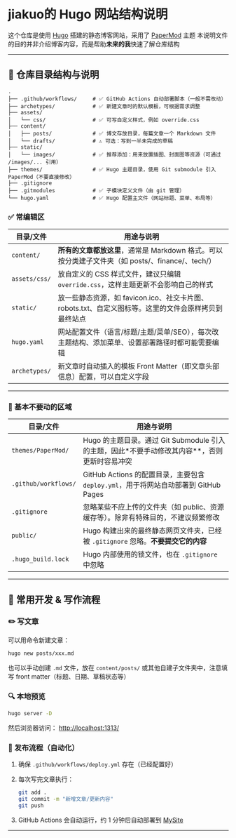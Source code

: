 # jiakuo的 Hugo 网站结构说明

这个仓库是使用 [Hugo](https://gohugo.io/) 搭建的静态博客网站，采用了 [PaperMod](https://github.com/adityatelange/hugo-PaperMod) 主题
本说明文件的目的并非介绍博客内容，而是帮助**未来的我**快速了解仓库结构

---

## 📁 仓库目录结构与说明

```plaintext
.
├── .github/workflows/     # ✅ GitHub Actions 自动部署脚本（一般不需改动）
├── archetypes/            # ✅ 新建文章时的默认模板，可根据需求调整
├── assets/
│   └── css/               # ✅ 可写自定义样式，例如 override.css
├── content/
│   ├── posts/             # ✅ 博文存放目录，每篇文章一个 Markdown 文件
│   └── drafts/            # ⚠️ 可选：写到一半未完成的草稿
├── static/
│   └── images/            # ✅ 推荐添加：用来放置插图、封面图等资源（可通过 /images/... 引用）
├── themes/                # ✅ Hugo 主题目录，使用 Git submodule 引入PaperMod（不要直接修改）
├── .gitignore
├── .gitmodules            # ✅ 子模块定义文件（由 git 管理）
└── hugo.yaml              # ✅ Hugo 配置主文件（网站标题、菜单、布局等）
```

### ✅ 常编辑区

| 目录/文件          | 用途与说明 |
|-------------------|------------|
| `content/`        | **所有的文章都放这里**，通常是 Markdown 格式。可以按分类建子文件夹（如 posts/、finance/、tech/）|
| `assets/css/`     | 放自定义的 CSS 样式文件，建议只编辑 `override.css`，这样主题更新不会影响自己的样式 |
| `static/`         | 放一些静态资源，如 favicon.ico、社交卡片图、robots.txt、自定义图标等。这里的文件会原样拷贝到最终站点 |
| `hugo.yaml`       | 网站配置文件（语言/标题/主题/菜单/SEO），每次改主题结构、添加菜单、设置部署路径时都可能需要编辑 |
| `archetypes/`     | 新文章时自动插入的模板 Front Matter（即文章头部信息）配置，可以自定义字段 |

---

### 🚫 基本不要动的区域

| 目录/文件             | 用途与说明 |
|----------------------|------------|
| `themes/PaperMod/`   | Hugo 的主题目录。通过 Git Submodule 引入的主题，因此*不要手动修改其内容**，否则更新时容易冲突 |
| `.github/workflows/` | GitHub Actions 的配置目录，主要包含 `deploy.yml`，用于将网站自动部署到 GitHub Pages |
| `.gitignore`         | 忽略某些不应上传的文件夹（如 public、资源缓存等）。除非有特殊目的，不建议频繁修改 |
| `public/`            | Hugo 构建出来的最终静态网页文件夹，已经被 `.gitignore` 忽略。**不要提交它的内容** |
| `.hugo_build.lock`   | Hugo 内部使用的锁文件，也在 `.gitignore` 中忽略 |

---

## 🧪 常用开发 & 写作流程

### ✏️ 写文章

可以用命令新建文章：

```bash
hugo new posts/xxx.md
```

也可以手动创建 `.md` 文件，放在 `content/posts/` 或其他自建子文件夹中，注意填写 front matter（标题、日期、草稿状态等）

### 🔍 本地预览

```bash
hugo server -D
```

然后浏览器访问： [http://localhost:1313/](http://localhost:1313/)

### 🚀 发布流程（自动化）

1. 确保 `.github/workflows/deploy.yml` 存在（已经配置好）
2. 每次写完文章执行：

   ```bash
   git add .
   git commit -m "新增文章/更新内容"
   git push
   ```

3. GitHub Actions 会自动运行，约 1 分钟后自动部署到 [MySite](https://zuojiakuo68.github.io/)

---

